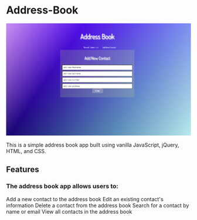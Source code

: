 # Address-Book

![alt text](https://github.com/GeccoRhiguelNavalta/Address-Book/blob/main/addressbook1.png "screenshot")

This is a simple address book app built using vanilla JavaScript, jQuery, HTML, and CSS.

## Features
### The address book app allows users to:

Add a new contact to the address book
Edit an existing contact's information
Delete a contact from the address book
Search for a contact by name or email
View all contacts in the address book